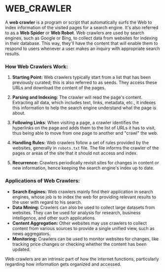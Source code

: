 # WEB_CRAWLER

A **web crawler** is a program or script that automatically surfs the Web to index information of the visited pages for a search engine. It's also referred to as a **Web Spider** or **Web Robot**. Web crawlers are used by search engines, such as Google or Bing, to collect data from websites for indexing in their database. This way, they'll have the content that will enable them to respond to users whenever a user makes an inquiry with appropriate search results.

### How Web Crawlers Work:
1. **Starting Point:** Web crawlers typically start from a list that has been previously curated; this is also referred to as seeds. They access these URLs and download the content of the pages.

2. **Parsing and Indexing:** The crawler will read the page's content. Extracting all data, which includes text, links, metadata, etc., it indexes this information to help the search engine understand what the page is about.

3. **Following Links**: When visiting a page, a crawler identifies the hyperlinks on the page and adds them to the list of URLs it has to visit, thus being able to move from one page to another and "crawl" the web.

4. **Handling Rules:** Web crawlers follow a set of rules provided by the websites, generally in `robots.txt` file. The file informs the crawler of the pages or areas of the site that it should not access and index.

5. **Recurrence:** Crawlers periodically revisit sites for changes in content or new information, hence keeping the search engine's index up to date.

### Applications of Web Crawlers:
- **Search Engines:** Web crawlers mainly find their application in search engines, whose job is to index the web for providing relevant results to the user with regard to his search.
- **Data Mining:** Crawlers can also be used to collect large datasets from websites. They can be used for analysis for research, business intelligence, and other such applications.
- **Content Aggregation:** Other websites may use crawlers to collect content from various sources to provide a single unified view, such as news aggregators.
- **Monitoring:** Crawlers can be used to monitor websites for changes, like tracking price changes or checking whether the content has been updated.

Web crawlers are an intrinsic part of how the internet functions, particularly regarding how information gets organized and accessed.

